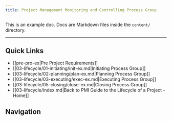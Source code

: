 ```yaml
---
title: Project Management Monitoring and Controlling Process Group
---
```

This is an example doc. Docs are Markdown files inside the `content/` directory.

---
## Quick Links
- [[pre-pro-ex|Pre Project Requirements]]
- [[03-lifecycle/01-initiating/init-ex.md|Initiating Process Group]]
- [[03-lifecycle/02-planning/plan-ex.md|Planning Process Group]]
- [[03-lifecycle/03-executing/exec-ex.md|Executing Process Group]]
- [[03-lifecycle/05-closing/close-ex.md|Closing Process Group]]
- [[03-lifecycle/index.md|Back to PMI Guide to the Lifecycle of a Project - Home]]
## Navigation